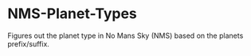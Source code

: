 # NMS-Planet-Types

Figures out the planet type in No Mans Sky (NMS) based on the planets prefix/suffix.

